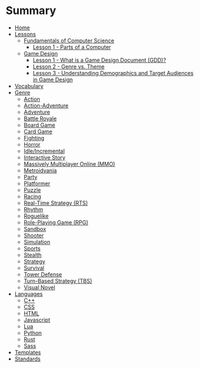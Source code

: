 # Summary

- [Home](./home.md)
- [Lessons](./lessons.md)
  - [Fundamentals of Computer Science]()
    - [Lesson 1 - Parts of a Computer](lessons/fcs/lesson_1.md)
  - [Game Design]()
    - [Lesson 1 - What is a Game Design Document (GDD)?](lessons/gpd/lesson_1.md)
    - [Lesson 2 - Genre vs. Theme](lessons/gpd/lesson_2.md)
    - [Lesson 3 - Understanding Demographics and Target Audiences in Game Design](lessons/gpd/lesson_3.md)
    <!-- - [Lesson 4 - ](lessons/gpd/lesson_4.md) -->
- [Vocabulary](./vocabulary.md)
- [Genre](genre/genre_overview.md)
  - [Action]()
  - [Action-Adventure]()
  - [Adventure]()
  - [Battle Royale]()
  - [Board Game]()
  - [Card Game]()
  - [Fighting]()
  - [Horror]()
  - [Idle/Incremental]()
  - [Interactive Story]()
  - [Massively Multiplayer Online (MMO)]()
  - [Metroidvania]()
  - [Party]()
  - [Platformer]()
  - [Puzzle]()
  - [Racing]()
  - [Real-Time Strategy (RTS)]()
  - [Rhythm]()
  - [Roguelike]()
  - [Role-Playing Game (RPG)]()
  - [Sandbox]()
  - [Shooter]()
  - [Simulation]()
  - [Sports]()
  - [Stealth]()
  - [Strategy]()
  - [Survival]()
  - [Tower Defense]()
  - [Turn-Based Strategy (TBS)]()
  - [Visual Novel]()
- [Languages](./langs.md)
  - [C++]()
  - [CSS]()
  - [HTML]()
  - [Javascript]()
  - [Lua](./langs/lua.md)
  - [Python](./langs/python.md)
  - [Rust]()
  - [Sass]()
- [Templates](./templates.md)
- [Standards](./standards.md)
